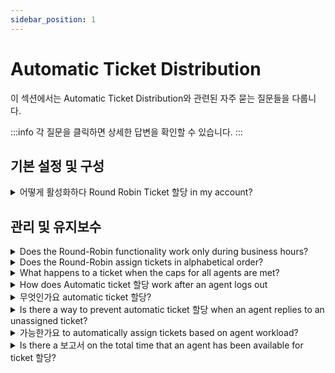 ```yaml
---
sidebar_position: 1
---
```


# Automatic Ticket Distribution

이 섹션에서는 Automatic Ticket Distribution와 관련된 자주 묻는 질문들을 다룹니다.

:::info
각 질문을 클릭하면 상세한 답변을 확인할 수 있습니다.
:::


## 기본 설정 및 구성

<details>
<summary>어떻게 활성화하다 Round Robin Ticket 할당 in my account?</summary>

<p dir="ltr">Within Freshdesk, you would have the option to automatically assign tickets to agents within a group, in round-robin. To enable automatic ticket assignment for a group, please navigate to <strong>Admin &gt; Team &gt; Groups &gt;</strong> Edit(corresponding to the group) and turn on "<strong>Automatic Ticket Assignment</strong>". You could choose the mode of Automatic Ticket assignment as " Round Robin".</p><p><br /></p><p>Note: This feature is available only in the Estate and Forest plans.</p>

</details>


## 관리 및 유지보수

<details>
<summary>Does the Round-Robin functionality work only during business hours?</summary>

<p style=""><span style="font-size: 16px;">The round robin feature or the automatic assignment functionality would work whenever the icon next to the profile photo is togged on. This is not tied to the business hours. </span></p><p style=""><br /></p><p style=""><span style="font-size: 16px;">As of now, this feature will work irrespective of the portal's business hours. Even if the agent turns on auto ticket assignment during <strong>non-business hours</strong>, the system will continue assigning the tickets to that agent. </span></p><p style=""><br /></p><p style=""><span style="font-size: 16px;">A workaround would be to not give the agent the permission to turn on the automatic assignment by unchecking <strong>"Allow agents to change their availability for automatic ticket assignment" - </strong>this would give the admins to control the ticket assignment and could manually switch on round robin during business hours in <strong>Dashboard -&gt; Available agents -&gt; ticket assignment.</strong></span></p><p style=""><strong><span style="font-size: 16px;"></span></strong></p><p></p><p><br /></p><p></p><p style=""><span style="font-size: 16px;"></span></p><p><br /></p>

</details>

<details>
<summary>Does the Round-Robin assign tickets in alphabetical order?</summary>

<p><span style="font-size: 16px;">The auto-assignment feature will assign the tickets to the agents as per the order in which they have been added to the group. For example, if agents C, A, and B are added to a group in that order and if they are all online to accept tickets, the tickets will also be assigned in the same order. </span></p><p><span style="font-size: 16px;"><br /></span></p><p><span style="font-size: 16px;">Therefore, if the tickets have to be assigned in alphabetical order, please manually rearrange them accordingly in <strong dir="ltr">Admin &gt; Team &gt; Groups &gt; click on edit</strong> to achieve this.</span></p>

</details>

<details>
<summary>What happens to a ticket when the caps for all agents are met?</summary>

<p><span style="font-size: 16px;">When all available agents reach their ticket cap when you have automatic assignment turned on, new incoming tickets will be queued in the unassigned bucket. </span></p><p><br /></p><p><span style="font-size: 16px;">Please check the cap in<strong dir="ltr"> Admin &gt; Team &gt; Groups &gt; click on edit </strong>next to the one you would want to check this for and see the number listed in maximum tickets per agent under <strong>"Load Balanced ticket assignment."</strong></span></p><p><br /></p><p><span style="font-size: 16px;">These will be assigned when any one of the agent's ticket count falls below the capped level.</span></p>

</details>

<details>
<summary>How does Automatic ticket 할당 work after an agent logs out</summary>

<p ><span dir="ltr" style="font-size: 16px;">This depends on whether an agent is a part of groups for which availability is managed centrally by admins ( can be configured under Admin-&gt; Groups)</span></p><p ><br /></p><p ><span dir="ltr" style="font-size: 16px;"><img src="#" style="width: auto;" class="fr-fil fr-dib fr-bordered" /></span><br /></p><p style="box-sizing: border-box; margin-bottom: 0px; margin-left: 0px; font-size: 13px; line-height: 18px; word-break: normal; overflow-wrap: break-word; color: rgb(0, 0, 0); font-family: -apple-system, &quot;system-ui&quot;, &quot;Segoe UI&quot;, Roboto, &quot;Helvetica Neue&quot;, Arial, sans-serif; font-weight: 400; text-align: left; text-indent: 0px;"><span dir="ltr" style="box-sizing: border-box; font-size: 16px;"><strong dir="ltr" style="box-sizing: border-box; font-weight: 700;">Case 1- Agents have the ability to manage statuses&nbsp;</strong></span><strong style="box-sizing: border-box; font-weight: 700;"><br style="box-sizing: border-box;"></strong></p><p style="box-sizing: border-box; margin-bottom: 0px; margin-left: 0px; font-size: 13px; line-height: 18px; word-break: normal; overflow-wrap: break-word; color: rgb(0, 0, 0); font-family: -apple-system, &quot;system-ui&quot;, &quot;Segoe UI&quot;, Roboto, &quot;Helvetica Neue&quot;, Arial, sans-serif; font-weight: 400; text-align: left; text-indent: 0px;"><span dir="ltr" style="box-sizing: border-box; font-size: 16px;">If agents have access to change their availability in all the groups that they're a part of, they become unavailable for automatic assignment when they log out.</span></p><p ><br /></p><p ><span dir="ltr" style="font-size: 16px;"><strong dir="ltr">Case 2- Agent's availability is centrally managed.</strong></span><strong ><br /></strong></p><p ><span dir="ltr" style="font-size: 16px;">If an agent is a part of one or more groups where availability is managed centrally by Admins, the agent's availability prior to logging out is considered for automatic routing.&nbsp;</span></p><p ><br /></p><p ><span dir="ltr" style="font-size: 16px;">For example, say Agent A and Agent B are part of groups where availability is managed centrally by admins. Agent A's status is available when they log out. Agent B's status is unavailable when they log out. Tickets will continue being assigned to agent A since they were available at the time of log out.</span></p><p ><br /></p><p ><br /></p><p ><br /></p>

</details>

<details>
<summary>무엇인가요 automatic ticket 할당?</summary>

<p dir="ltr" style="line-height: 1.38; margin-bottom: 0pt;"><span dir="ltr" style="font-size: 12pt; font-family: &quot;Helvetica Neue&quot;; color: rgb(0, 0, 0); font-weight: 400;">You can automatically assign tickets to agents in various groups by enabling the automatic assignment option for the corresponding group. Below are the steps to enable that;</span></p><p style="font-family: &quot;Helvetica Neue&quot;;"><span style="font-family: Helvetica Neue;"><br style="font-family: &quot;Helvetica Neue&quot;;"></span></p><ol style="margin-bottom: 0px; padding-inline-start: 48px; font-family: &quot;Helvetica Neue&quot;;"><li dir="ltr" style="list-style-type: decimal; font-size: 12pt; font-family: &quot;Helvetica Neue&quot;; color: rgb(0, 0, 0); font-weight: 400;"><p dir="ltr" style="line-height: 1.38; margin-bottom: 0pt; font-family: &quot;Helvetica Neue&quot;;"><span style="font-family: Helvetica Neue;"><span style="font-size: 12pt; color: rgb(0, 0, 0); font-weight: 400; font-family: &quot;Helvetica Neue&quot;;">Login to your Freshdesk account as an&nbsp;</span><span style="font-size: 12pt; color: rgb(0, 0, 0); font-weight: 700; font-family: &quot;Helvetica Neue&quot;;">administrator</span><span style="font-size: 12pt; color: rgb(0, 0, 0); font-weight: 400; font-family: &quot;Helvetica Neue&quot;;">.</span></span></p></li><li dir="ltr" style="list-style-type: decimal; font-size: 12pt; font-family: &quot;Helvetica Neue&quot;; color: rgb(0, 0, 0); font-weight: 400;"><p dir="ltr" style="line-height: 1.38; margin-bottom: 0pt; font-family: &quot;Helvetica Neue&quot;;"><span style="font-family: Helvetica Neue;"><span style="font-size: 12pt; color: rgb(0, 0, 0); font-weight: 400; font-family: &quot;Helvetica Neue&quot;;">Navigate to&nbsp;</span><span style="font-size: 12pt; color: rgb(0, 0, 0); font-weight: 700; font-family: &quot;Helvetica Neue&quot;;">Admin</span><span style="font-size: 12pt; color: rgb(0, 0, 0); font-weight: 400; font-family: &quot;Helvetica Neue&quot;;">&nbsp;from the menu. Under&nbsp;</span><span style="font-size: 12pt; color: rgb(0, 0, 0); font-weight: 700; font-family: &quot;Helvetica Neue&quot;;">Team</span><span style="font-size: 12pt; color: rgb(0, 0, 0); font-weight: 400; font-family: &quot;Helvetica Neue&quot;;">, click on&nbsp;</span><span style="font-size: 12pt; color: rgb(0, 0, 0); font-weight: 700; font-family: &quot;Helvetica Neue&quot;;">Groups</span><span style="font-size: 12pt; color: rgb(0, 0, 0); font-weight: 400; font-family: &quot;Helvetica Neue&quot;;">.</span></span></p></li><li dir="ltr" style="list-style-type: decimal; font-size: 12pt; font-family: &quot;Helvetica Neue&quot;; color: rgb(0, 0, 0); font-weight: 400;"><p dir="ltr" style="line-height: 1.38; margin-bottom: 0pt; font-family: &quot;Helvetica Neue&quot;;"><span style="font-family: Helvetica Neue;"><span style="font-size: 12pt; color: rgb(0, 0, 0); font-weight: 400; font-family: &quot;Helvetica Neue&quot;;">Select the group for which you want to enable automatic assignment and click the&nbsp;</span><span style="font-size: 12pt; color: rgb(0, 0, 0); font-weight: 700; font-family: &quot;Helvetica Neue&quot;;">‘Edit’</span><span style="font-size: 12pt; color: rgb(0, 0, 0); font-weight: 400; font-family: &quot;Helvetica Neue&quot;;">&nbsp;icon.</span></span></p></li><li dir="ltr" style="list-style-type: decimal; font-size: 12pt; font-family: &quot;Helvetica Neue&quot;; color: rgb(0, 0, 0); font-weight: 400;"><p dir="ltr" style="line-height: 1.38; margin-bottom: 0pt; font-family: &quot;Helvetica Neue&quot;;"><span style="font-family: Helvetica Neue;"><span style="font-size: 12pt; color: rgb(0, 0, 0); font-weight: 400; font-family: &quot;Helvetica Neue&quot;;">Go to Group Properties and enable ‘</span><span dir="ltr" style="font-size: 12pt; color: rgb(0, 0, 0); font-weight: 700; font-family: &quot;Helvetica Neue&quot;;">Automatic ticket assignment.</span><span style="font-size: 12pt; color: rgb(0, 0, 0); font-weight: 400; font-family: &quot;Helvetica Neue&quot;;">’</span></span></p></li><li dir="ltr" style="list-style-type: decimal; font-size: 12pt; font-family: &quot;Helvetica Neue&quot;; color: rgb(0, 0, 0); font-weight: 400;"><p dir="ltr" style="line-height: 1.38; margin-bottom: 0pt; font-family: &quot;Helvetica Neue&quot;;"><span style="font-family: Helvetica Neue;"><span style="font-size: 12pt; color: rgb(0, 0, 0); font-weight: 400; font-family: &quot;Helvetica Neue&quot;;">Choose the appropriate assignment mode and agent availability parameter.</span></span></p></li><li dir="ltr" style="list-style-type: decimal; font-size: 12pt; font-family: &quot;Helvetica Neue&quot;; color: rgb(0, 0, 0); font-weight: 400;"><p dir="ltr" style="line-height: 1.38; margin-bottom: 0pt; font-family: &quot;Helvetica Neue&quot;;"><span style="font-family: Helvetica Neue;"><span style="font-size: 12pt; color: rgb(0, 0, 0); font-weight: 400; font-family: &quot;Helvetica Neue&quot;;">Click&nbsp;</span><span style="font-size: 12pt; color: rgb(0, 0, 0); font-weight: 700; font-family: &quot;Helvetica Neue&quot;;">‘Save’</span><span dir="ltr" style="font-size: 12pt; color: rgb(0, 0, 0); font-weight: 400; font-family: &quot;Helvetica Neue&quot;;">&nbsp;to update the group settings.</span></span><br /><br /></p></li></ol><p dir="ltr" style="line-height: 1.38; margin-bottom: 0pt;"><span style="font-family: Helvetica Neue;"><span dir="ltr" style="font-size: 12pt; color: rgb(0, 0, 0); font-weight: 400; font-family: &quot;Helvetica Neue&quot;;"><img src="#" style="width: 702px; display: block; float: none; vertical-align: top; margin: 5px auto; text-align: center;" class="fr-dib fr-bordered fr-shadow" /></span></span></p><p dir="ltr" style="line-height: 1.38; margin-bottom: 0pt;"><br /><span style="font-family: Helvetica Neue;"><span style="font-size: 12pt; color: rgb(0, 0, 0); font-weight: 400; font-family: &quot;Helvetica Neue&quot;;">Please reach out to&nbsp;</span><a href="mailto:support@freshdesk.com" style="font-family: &quot;Helvetica Neue&quot;;"><span style="font-size: 12pt; color: rgb(17, 85, 204); font-weight: 400; text-decoration-skip-ink: none; font-family: &quot;Helvetica Neue&quot;;">support@freshdesk.com</span></a></span><span dir="ltr" style="font-size: 12pt; font-family: &quot;Helvetica Neue&quot;; color: rgb(0, 0, 0); font-weight: 400;">&nbsp;if you require further assistance.</span></p>

</details>

<details>
<summary>Is there a way to prevent automatic ticket 할당 when an agent replies to an unassigned ticket?</summary>

<p>The automatic ticket assignment would be caused by the action of the automation rule that runs on ticket updates - 'Automatically assign the ticket to the first responder'. </p><p><br /></p><p dir="ltr">You could disable this rule if you'd like to have the ticket assigned before being responded to. Go to <strong>Admin &gt; Workflows &gt; Automations &gt; Ticket Updates</strong> toggle this off.</p>

</details>

<details>
<summary>가능한가요 to automatically assign tickets based on agent workload?</summary>

<p><span style="font-size: 16px;">Yes, Freshdesk has a feature called <strong>Load-based ticket assignment</strong>, using which tickets could be assigned within a group, based on the current ticket load for an agent. </span></p><p><br /></p><p><span style="font-size: 16px;">Please navigate to <strong dir="ltr">Admin &gt; Team &gt; Groups &gt; click on edit </strong>next to the group for which this feature has to be enabled and choose the <strong>"Load Balanced Ticket Assignment" </strong>radio button under automatic ticket assignment. </span></p><p><br /></p><p><br /></p>

</details>

<details>
<summary>Is there a 보고서 on the total time that an agent has been available for ticket 할당?</summary>

<p dir="ltr"><span class="" style="font-size: 16px;">Currently,</span><span style="font-size: 16px;"> it is not possible to report on the time duration for which the agent has been available to accept tickets through the<strong> "Automatic ticket assignment"</strong> feature. </span></p><p dir="ltr" style=""><br /></p><p dir="ltr" style=""><span style="font-size: 16px;">However, please navigate to the <strong>D</strong><strong>ashboard -&gt; agent availability -&gt; ticket assignment </strong>where as an Admin you would be able to see the number of hours since when the agent has been automatically receiving tickets.</span></p>

</details>

